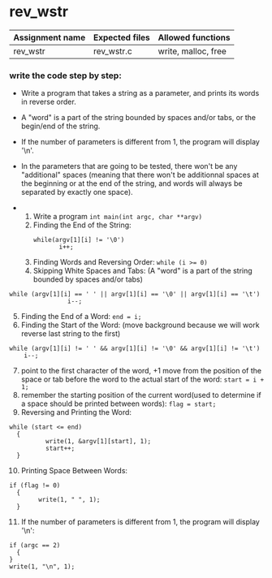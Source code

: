 # rev_wstr

| Assignment name | Expected files | Allowed functions |
| --------------- | -------------  | ----------------- |
| rev_wstr        | rev_wstr.c     | write, malloc, free             |

### write the code step by step:
* Write a program that takes a string as a parameter, and prints its words in reverse order.
* A "word" is a part of the string bounded by spaces and/or tabs, or the begin/end of the string.
* If the number of parameters is different from 1, the program will display '\n'.
* In the parameters that are going to be tested, there won't be any "additional" spaces (meaning that there won't be additionnal spaces at the beginning or at the end of the string, and words will always be separated by exactly one space).

* 1. Write a program ``` int main(int argc, char **argv) ```
  2. Finding the End of the String:
     ```
     while(argv[1][i] != '\0')
			i++;
     ```
  3. Finding Words and Reversing Order: ``` while (i >= 0) ```
  4. Skipping White Spaces and Tabs: (A "word" is a part of the string bounded by spaces and/or tabs)
```
while (argv[1][i] == ' ' || argv[1][i] == '\0' || argv[1][i] == '\t')
				i--;
```
  5. Finding the End of a Word: ``` end = i; ```
  6. Finding the Start of the Word: (move background because we will work reverse last string to the first)
```
while (argv[1][i] != ' ' && argv[1][i] != '\0' && argv[1][i] != '\t')
    i--;
```
  7. point to the first character of the word, +1 move from the position of the space or tab before the word to the actual start of the word: ``` start = i + 1; ```
  8. remember the starting position of the current word(used to determine if a space should be printed between words): ``` flag = start; ```
  9. Reversing and Printing the Word:
  ```
  while (start <= end)
	{
			write(1, &argv[1][start], 1);
			start++;
	}
  ```
  10. Printing Space Between Words:
  ```
  if (flag != 0)
	{
		  write(1, " ", 1);
	}
  ```
  11. If the number of parameters is different from 1, the program will display '\n':
  ```
  if (argc == 2)
	{
  }
  write(1, "\n", 1);
  ```
